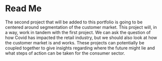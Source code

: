 # Read Me

The second project that will be added to this portfolio is going to be centered around segmentation of the customer market. This project will, in a way, work in tandem 
with the first project. We can ask the question of how Covid has impacted the retail industry, but we should also look at how the customer market is and works.
These projects can potentially be coupled together to give insights regarding where the future might lie and what steps of action can be taken for the consumer sector.  
